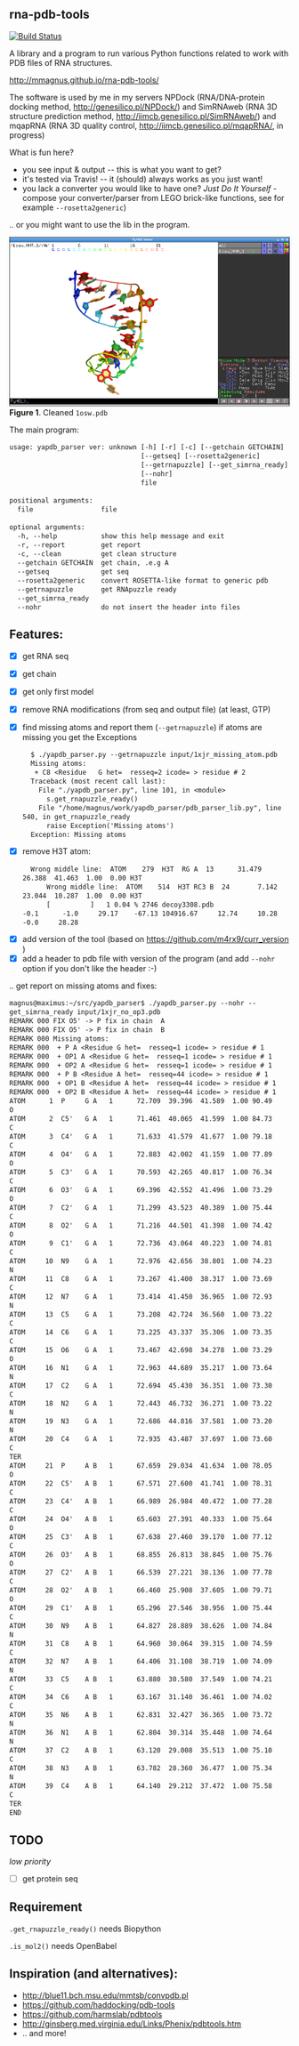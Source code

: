rna-pdb-tools
-------------------------------------------------

[![Build Status](https://travis-ci.org/mmagnus/rna-pdb-tools.svg?branch=master)](https://travis-ci.org/mmagnus/rna-pdb-tools)

A library and a program to run various Python functions related to work with PDB files of RNA structures.

http://mmagnus.github.io/rna-pdb-tools/

The software is used by me in my servers NPDock (RNA/DNA-protein docking method, http://genesilico.pl/NPDock/) and SimRNAweb (RNA 3D structure prediction method, http://iimcb.genesilico.pl/SimRNAweb/) and mqapRNA (RNA 3D quality control, http://iimcb.genesilico.pl/mqapRNA/, in progress)

What is fun here?

+ you see input & output -- this is what you want to get?
+ it's tested via Travis! -- it (should) always works as you just want!
+ you lack a converter you would like to have one? *Just Do It Yourself* - compose your converter/parser from LEGO brick-like functions, see for example `--rosetta2generic`)

.. or you might want to use the lib in the program.

![rna](rna.png)
**Figure 1**. Cleaned `1osw.pdb`

The main program:

    usage: yapdb_parser ver: unknown [-h] [-r] [-c] [--getchain GETCHAIN]
                                     [--getseq] [--rosetta2generic]
                                     [--getrnapuzzle] [--get_simrna_ready]
                                     [--nohr]
                                     file
    
    positional arguments:
      file                 file
    
    optional arguments:
      -h, --help           show this help message and exit
      -r, --report         get report
      -c, --clean          get clean structure
      --getchain GETCHAIN  get chain, .e.g A
      --getseq             get seq
      --rosetta2generic    convert ROSETTA-like format to generic pdb
      --getrnapuzzle       get RNApuzzle ready
      --get_simrna_ready
      --nohr               do not insert the header into files

## Features:

- [X] get RNA seq
- [X] get chain
- [X] get only first model
- [X] remove RNA modifications (from seq and output file) (at least, GTP)
- [X] find missing atoms and report them (`--getrnapuzzle`) if atoms are missing you get the Exceptions

        $ ./yapdb_parser.py --getrnapuzzle input/1xjr_missing_atom.pdb 
        Missing atoms:
         + C8 <Residue   G het=  resseq=2 icode= > residue # 2
        Traceback (most recent call last):
          File "./yapdb_parser.py", line 101, in <module>
            s.get_rnapuzzle_ready()
          File "/home/magnus/work/yapdb_parser/pdb_parser_lib.py", line 540, in get_rnapuzzle_ready
            raise Exception('Missing atoms')
        Exception: Missing atoms

+ [X] remove H3T atom:

        Wrong middle line:  ATOM    279  H3T  RG A  13      31.479  26.388  41.463  1.00  0.00 H3T
            Wrong middle line:  ATOM    514  H3T RC3 B  24       7.142  23.044  10.287  1.00  0.00 H3T
            [          ]   1 0.04 % 2746 decoy3308.pdb                                           -0.1      -1.0     29.17    -67.13 104916.67     12.74     10.28      -0.0     28.28

- [X] add version of the tool (based on https://github.com/m4rx9/curr_version )
- [X] add a header to pdb file with version of the program (and add `--nohr` option if you don't like the header :-)

.. get report on missing atoms and fixes:

    magnus@maximus:~/src/yapdb_parser$ ./yapdb_parser.py --nohr --get_simrna_ready input/1xjr_no_op3.pdb
    REMARK 000 FIX O5' -> P fix in chain  A
    REMARK 000 FIX O5' -> P fix in chain  B
    REMARK 000 Missing atoms:
    REMARK 000  + P A <Residue G het=  resseq=1 icode= > residue # 1
    REMARK 000  + OP1 A <Residue G het=  resseq=1 icode= > residue # 1
    REMARK 000  + OP2 A <Residue G het=  resseq=1 icode= > residue # 1
    REMARK 000  + P B <Residue A het=  resseq=44 icode= > residue # 1
    REMARK 000  + OP1 B <Residue A het=  resseq=44 icode= > residue # 1
    REMARK 000  + OP2 B <Residue A het=  resseq=44 icode= > residue # 1
    ATOM      1  P     G A   1      72.709  39.396  41.589  1.00 90.49           O
    ATOM      2  C5'   G A   1      71.461  40.065  41.599  1.00 84.73           C
    ATOM      3  C4'   G A   1      71.633  41.579  41.677  1.00 79.18           C
    ATOM      4  O4'   G A   1      72.883  42.002  41.159  1.00 77.89           O
    ATOM      5  C3'   G A   1      70.593  42.265  40.817  1.00 76.34           C
    ATOM      6  O3'   G A   1      69.396  42.552  41.496  1.00 73.29           O
    ATOM      7  C2'   G A   1      71.299  43.523  40.389  1.00 75.44           C
    ATOM      8  O2'   G A   1      71.216  44.501  41.398  1.00 74.42           O
    ATOM      9  C1'   G A   1      72.736  43.064  40.223  1.00 74.81           C
    ATOM     10  N9    G A   1      72.976  42.656  38.801  1.00 74.23           N
    ATOM     11  C8    G A   1      73.267  41.400  38.317  1.00 73.69           C
    ATOM     12  N7    G A   1      73.414  41.450  36.965  1.00 72.93           N
    ATOM     13  C5    G A   1      73.208  42.724  36.560  1.00 73.22           C
    ATOM     14  C6    G A   1      73.225  43.337  35.306  1.00 73.35           C
    ATOM     15  O6    G A   1      73.467  42.698  34.278  1.00 73.29           O
    ATOM     16  N1    G A   1      72.963  44.689  35.217  1.00 73.64           N
    ATOM     17  C2    G A   1      72.694  45.430  36.351  1.00 73.30           C
    ATOM     18  N2    G A   1      72.443  46.732  36.271  1.00 73.22           N
    ATOM     19  N3    G A   1      72.686  44.816  37.581  1.00 73.20           N
    ATOM     20  C4    G A   1      72.935  43.487  37.697  1.00 73.60           C
    TER
    ATOM     21  P     A B   1      67.659  29.034  41.634  1.00 78.05           O
    ATOM     22  C5'   A B   1      67.571  27.600  41.741  1.00 78.31           C
    ATOM     23  C4'   A B   1      66.989  26.984  40.472  1.00 77.28           C
    ATOM     24  O4'   A B   1      65.603  27.391  40.333  1.00 75.64           O
    ATOM     25  C3'   A B   1      67.638  27.460  39.170  1.00 77.12           C
    ATOM     26  O3'   A B   1      68.855  26.813  38.845  1.00 75.76           O
    ATOM     27  C2'   A B   1      66.539  27.221  38.136  1.00 77.78           C
    ATOM     28  O2'   A B   1      66.460  25.908  37.605  1.00 79.71           O
    ATOM     29  C1'   A B   1      65.296  27.546  38.956  1.00 75.44           C
    ATOM     30  N9    A B   1      64.827  28.889  38.626  1.00 74.84           N
    ATOM     31  C8    A B   1      64.960  30.064  39.315  1.00 74.59           C
    ATOM     32  N7    A B   1      64.406  31.108  38.719  1.00 74.09           N
    ATOM     33  C5    A B   1      63.880  30.580  37.549  1.00 74.21           C
    ATOM     34  C6    A B   1      63.167  31.140  36.461  1.00 74.02           C
    ATOM     35  N6    A B   1      62.831  32.427  36.365  1.00 73.72           N
    ATOM     36  N1    A B   1      62.804  30.314  35.448  1.00 74.64           N
    ATOM     37  C2    A B   1      63.120  29.008  35.513  1.00 75.10           C
    ATOM     38  N3    A B   1      63.782  28.360  36.477  1.00 75.34           N
    ATOM     39  C4    A B   1      64.140  29.212  37.472  1.00 75.58           C
    TER
    END


## TODO

*low priority*

- [ ] get protein seq

## Requirement

`.get_rnapuzzle_ready()` needs Biopython

`.is_mol2()` needs OpenBabel

## Inspiration (and alternatives):

+ http://blue11.bch.msu.edu/mmtsb/convpdb.pl
+ https://github.com/haddocking/pdb-tools
+ https://github.com/harmslab/pdbtools
+ http://ginsberg.med.virginia.edu/Links/Phenix/pdbtools.htm
+ .. and more!

